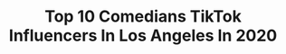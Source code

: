 ---
title: Top 10 Comedians TikTok Influencers In Los Angeles In 2020
description: >-
  Find top comedians TikTok influencers in Los Angeles in 2020. Most popular hashtags: #comedy #fyp #funny #viral.
platform: TikTok
hits: 22
text_top: See the best TikTok influencers on inBeat.
text_bottom: Our platform aggregates 22 TikTok influencers like this in Los Angeles, United States for you to contact.
profiles:
  - username: "nathanhurdcomedy"
    fullname: >-
      Nathan Hurd
    bio: >-
      Actor/Comedian P.O. Box 29013 Los Angeles CA 90029 $nathanhurdcomedy
    location: "United States"
    followers: 631100
    engagement: 1832
    commentsToLikes: 0.028473
    id: ck9e0flve5u4m0j78hflwv6xu
    verified: false
    hashtags: "#funny, #comedian, #comedy, #laugh"
  - username: "dcol"
    fullname: >-
      DaniCo
    bio: >-
      My name is Dani Comedian/Actor/Writer BLM 📍 Los Angeles
    location: "United States"
    followers: 36700
    engagement: 1684
    commentsToLikes: 0.074622
    id: ckav3t38ra6vz0j23cys8x4w5
    verified: false
    hashtags: "#comedy, #immuneupvapedown, #duet, #funny"
  - username: "allenwaiserman"
    fullname: >-
      Allen Waiserman
    bio: >-
      📽Los Angeles - Actor☆Cosplayer☆Disney☆Film☆ Music☆Theatre☆Theme Parks☆Travel 🌈
    location: "United States"
    followers: 144200
    engagement: 1901
    commentsToLikes: 0.019887
    id: ckcoql7u77ak00j23vimyv7z6
    verified: false
    hashtags: "#robinwilliams, #foryou, #sarahsanderson, #dragqueen"
  - username: "socialmedianews74"
    fullname: >-
      SMN74
    bio: >-
      Actor | Comedian CEO OF MICS [MOST TRUSTED NAME IN NEWS PARODY] Merch ⬇️
    location: "United States"
    followers: 473700
    engagement: 2666
    commentsToLikes: 0.019190
    id: ckb0svvo2idsf0j23e9e1lr75
    verified: false
    hashtags: "#trump2020, #vpdebate, #mikepence, #vote"
  - username: "mulletedmadman"
    fullname: >-
      Saul Trujillo
    bio: >-
      Stand up comedian and kissing booth inspector.
    location: "United States"
    followers: 9204
    engagement: 773
    commentsToLikes: 0.037983
    id: ckbam3u4hd15a0j23lflq1s4z
    verified: false
    hashtags: "#standup, #maincharacter, #mexican, #funny"
  - username: "audreystewisart"
    fullname: >-
      Audrey Stewart
    bio: >-
      ADHD/stand up comedian
    location: "United States"
    followers: 23400
    engagement: 1848
    commentsToLikes: 0.009928
    id: ck9adyu0ezgzs0j78csxweo8k
    verified: false
    hashtags: "#viral, #foryoupage, #fyp, #standupcomedy"
  - username: "concretecomedy"
    fullname: >-
      Concrete
    bio: >-
      Comedian / Content Creator
    location: "United States"
    followers: 16000
    engagement: 678
    commentsToLikes: 0.031920
    id: ck9vaxjd8ku7z0j78yrtl8nrq
    verified: false
    hashtags: "#familytime, #miamibeach, #wrestlemania, #comedy"
  - username: "montygeer"
    fullname: >-
      Monty Geer
    bio: >-
      Actor 👉🏻 IG: MontyGeer
    location: "United States"
    followers: 213200
    engagement: 1452
    commentsToLikes: 0.081253
    id: ckbw98g66znrl0j2377zx59xe
    verified: true
    hashtags: "#montygeer, #losangeles, #standup, #standupcomedian"
  - username: "chlorofella"
    fullname: >-
      Brandon Brown
    bio: >-
      Actor and Painter in LA, CA🌴 Insta: @BrandonBrownB Goal 20K!
    location: "United States"
    followers: 11500
    engagement: 1136
    commentsToLikes: 0.051656
    id: ck8qmy95ss97w0j78oho86rq4
    verified: false
    hashtags: "#viral, #daquan, #fyp, #artist"
  - username: "keonchehines4real"
    fullname: >-
      Keonche Hines
    bio: >-
      ❗️ACTOR | COMEDIAN❗️ Khinesnetwork@gmail.com INSTAGRAM•KeoncheHines
    location: "United States"
    followers: 111300
    engagement: 1290
    commentsToLikes: 0.009732
    id: ckcjfs4eub7z40j23avsml9c8
    verified: false
    hashtags: "#martinlawrence, #fyp, #dadsoftiktok, #comedy"
---